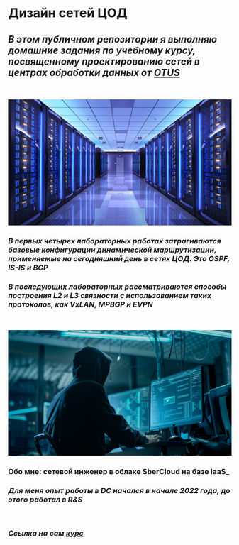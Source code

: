 # Дизайн сетей ЦОД

## _В этом публичном репозитории я выполняю домашние задания по учебному курсу, посвященному проектированию сетей в центрах обработки данных от [OTUS](https://otus.ru/)_

<br/>

![image](data_center.jpeg)

### _В первых четырех лабораторных работах затрагиваются базовые конфигурации динамической маршрутизации, применяемые на сегодняшний день в сетях ЦОД. Это OSPF, IS-IS и BGP_

### _В последующих лабораторных рассматриваются способы построения L2 и L3 связности с использованием таких протоколов, как VxLAN, MPBGP и EVPN_

<br/>

![image](mr_robot.jpg)

### Обо мне: сетевой инженер в облаке SberCloud на базе IaaS_

### _Для меня опыт работы в DC начался в начале 2022 года, до этого работал в R&S_

<br/>

### _Ссылка на сам [курс](https://otus.ru/lessons/network_design/)_